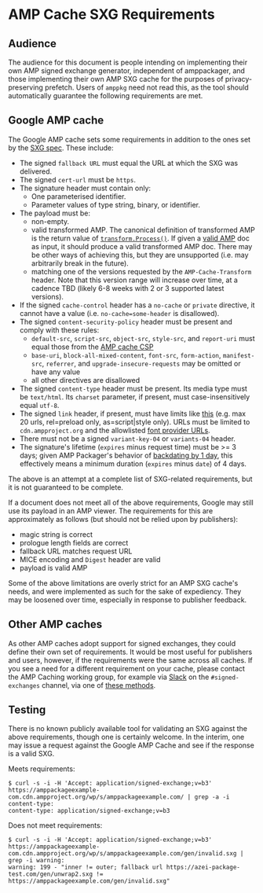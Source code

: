 # AMP Cache SXG Requirements

## Audience

The audience for this document is people intending on implementing their own AMP
signed exchange generator, independent of amppackager, and those implementing
their own AMP SXG cache for the purposes of privacy-preserving prefetch. Users
of `amppkg` need not read this, as the tool should automatically guarantee the
following requirements are met.

## Google AMP cache

The Google AMP cache sets some requirements in addition to the ones set by the
[SXG spec](https://wicg.github.io/webpackage/draft-yasskin-http-origin-signed-responses.html).
These include:

 * The signed `fallback URL` must equal the URL at which the SXG was delivered.
 * The signed `cert-url` must be `https`.
 * The signature header must contain only:
   * One parameterised identifier.
   * Parameter values of type string, binary, or identifier.
 * The payload must be:
   * non-empty.
   * valid transformed AMP. The canonical definition of transformed AMP is the
     return value of [`transform.Process()`](https://github.com/ampproject/amppackager/blob/e4bf0430ba152cfe82ccf063df92021dfc0f26a5/transformer/transformer.go#L219).
     If given a [valid AMP](https://github.com/ampproject/amphtml/tree/master/validator)
     doc as input, it should produce a valid transformed AMP doc. There may be
     other ways of achieving this, but they are unsupported (i.e. may
     arbitrarily break in the future).
   * matching one of the versions requested by the `AMP-Cache-Transform` header.
     Note that this version range will increase over time, at a cadence TBD
     (likely 6-8 weeks with 2 or 3 supported latest versions).
 * If the signed `cache-control` header has a `no-cache` or `private` directive,
   it cannot have a value (i.e. `no-cache=some-header` is disallowed).
 * The signed `content-security-policy` header must be present and comply with
   these rules:
   * `default-src`, `script-src`, `object-src`, `style-src`, and `report-uri`
     must equal those from the [AMP cache CSP](https://github.com/ampproject/amppackager/blob/e581627de0f60e41cd073de8f097bd3e7259ffdf/packager/signer/signer.go#L246-L259)
   * `base-uri`, `block-all-mixed-content`, `font-src`, `form-action`,
     `manifest-src`, `referrer`, and `upgrade-insecure-requests` may be omitted
     or have any value
   * all other directives are disallowed
 * The signed `content-type` header must be present. Its media type must be
   `text/html`. Its `charset` parameter, if present, must case-insensitively
   equal `utf-8`.
 * The signed `link` header, if present, must
   have limits like [this](https://github.com/ampproject/amppackager/blob/a5bb0248b0fd0bf2ad6e4d47ca444261c6409e3f/transformer/transformer.go#L201)
   (e.g. max 20 urls, rel=preload only, as=script|style only). URLs must be
   limited to `cdn.ampproject.org` and the allowlisted [font provider URLs](https://github.com/ampproject/amphtml/blob/b0ff92429923c86f3973009a84ff02f4f1868b4d/validator/validator-main.protoascii#L310).
 * There must not be a signed `variant-key-04` or `variants-04` header.
 * The signature's lifetime (`expires` minus request time) must be >= 3 days;
   given AMP Packager's behavior of [backdating by 1 day](https://github.com/ampproject/amppackager/blob/cc38c5fad40fc603119a298700820b97a4f0c54f/packager/signer/signer.go#L497),
   this effectively means a minimum duration (`expires` minus `date`) of 4 days.

The above is an attempt at a complete list of SXG-related requirements, but it
is not guaranteed to be complete.

If a document does not meet all of the above requirements, Google may still use
its payload in an AMP viewer. The requirements for this are approximately as
follows (but should not be relied upon by publishers):

 * magic string is correct
 * prologue length fields are correct
 * fallback URL matches request URL
 * MICE encoding and `Digest` header are valid
 * payload is valid AMP

Some of the above limitations are overly strict for an AMP SXG cache's needs,
and were implemented as such for the sake of expediency. They may be loosened
over time, especially in response to publisher feedback.

## Other AMP caches

As other AMP caches adopt support for signed exchanges, they could define their
own set of requirements. It would be most useful for publishers and users,
however, if the requirements were the same across all caches. If you see a need
for a different requirement on your cache, please contact the AMP Caching
working group, for example via [Slack](https://amphtml.slack.com/) on the
`#signed-exchanges` channel, via one of [these methods](https://github.com/ampproject/wg-caching#communication-channels).

## Testing

There is no known publicly available tool for validating an SXG against the
above requirements, though one is certainly welcome. In the interim, one may
issue a request against the Google AMP Cache and see if the response is a valid
SXG.

Meets requirements:
```
$ curl -s -i -H 'Accept: application/signed-exchange;v=b3' https://amppackageexample-com.cdn.ampproject.org/wp/s/amppackageexample.com/ | grep -a -i content-type:
content-type: application/signed-exchange;v=b3
```

Does not meet requirements:
```
$ curl -s -i -H 'Accept: application/signed-exchange;v=b3' https://amppackageexample-com.cdn.ampproject.org/wp/s/amppackageexample.com/gen/invalid.sxg | grep -i warning:
warning: 199 - "inner != outer; fallback url https://azei-package-test.com/gen/unwrap2.sxg != https://amppackageexample.com/gen/invalid.sxg"
```
